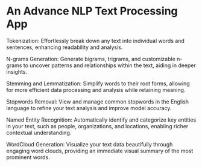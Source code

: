 # An Advance NLP Text Processing App

Tokenization: Effortlessly break down any text into individual words and sentences, enhancing readability and analysis.

N-grams Generation: Generate bigrams, trigrams, and customizable n-grams to uncover patterns and relationships within the text, aiding in deeper insights.

Stemming and Lemmatization: Simplify words to their root forms, allowing for more efficient data processing and analysis while retaining meaning.

Stopwords Removal: View and manage common stopwords in the English language to refine your text analysis and improve model accuracy.

Named Entity Recognition: Automatically identify and categorize key entities in your text, such as people, organizations, and locations, enabling richer contextual understanding.

WordCloud Generation: Visualize your text data beautifully through engaging word clouds, providing an immediate visual summary of the most prominent words.
